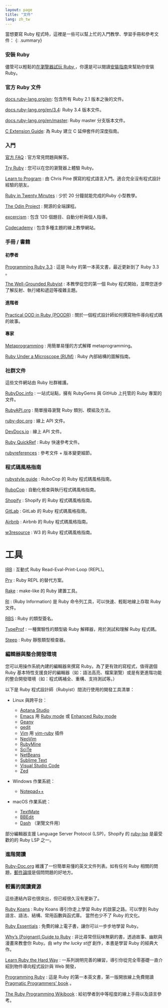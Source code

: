 ```yaml
---
layout: page
title: "文件"
lang: zh_tw
---
```


當想要寫 Ruby 程式時，這裡是一些可以幫上忙的入門教學、學習手冊和參考文件：
{: .summary}

### 安裝 Ruby

儘管可以輕鬆的[在瀏覽器試玩 Ruby ][1]，你還是可以閱讀[安裝指南](installation/)來幫助你安裝 Ruby。

### 官方 Ruby 文件

[docs.ruby-lang.org/en][docs-rlo]: 包含所有 Ruby 2.1 版本之後的文件。

[docs.ruby-lang.org/en/3.4][docs-rlo-3.4]: Ruby 3.4 版本文件。

[docs.ruby-lang.org/en/master][docs-rlo-master]: Ruby master 分支版本文件。

[C Extension Guide][docs-rlo-extension]: 為 Ruby 建立 C 延伸套件的深度指南。

### 入門

[官方 FAQ](/en/documentation/faq/)
: 官方常見問題與解答。

[Try Ruby][1]
: 您可以在您的瀏覽器上體驗 Ruby。

[Learn to Program][8]
: 由 Chris Pine 撰寫的程式語言入門。適合完全沒有程式設計經驗的朋友。

[Ruby in Twenty Minutes][rubyin20]
: 少於 20 分鐘就能完成的Ruby 小型教學。

[The Odin Project][odin]
: 開源的全端課程。

[excercism][exercism]
: 包含 120 個題目、自動分析與個人指導。

[Codecademy][codecademy]
: 包含多種主題的線上教學網站。

### 手冊 / 書籍

#### 初學者

[Programming Ruby 3.3][pickaxe]
: 這是 Ruby 的第一本英文書，最近更新到了 Ruby 3.3 。

[The Well-Grounded Rubyist][grounded]
: 本教學從您的第一個 Ruby 程式開始，並帶您逐步了解反射、執行緒和遞迴等複雜主題。

#### 進階者

[Practical OOD in Ruby (POODR)][poodr]
: 關於一個程式設計師如何撰寫物件導向程式碼的故事。

#### 專家

[Metaprogramming][meta]
: 用簡單易懂的方式解釋 metaprogramming。

[Ruby Under a Microscope (RUM)][microscope]
: Ruby 內部結構的圖解指南。

### 社群文件

這些文件網站由 Ruby 社群維護。

[RubyDoc.info][16]
: 一站式站點，擁有 RubyGems 與 GitHub 上托管的 Ruby 專案的文件。

[RubyAPI.org][rubyapi-org]
: 簡單搜尋瀏覽 Ruby 類別、模組及方法。

[ruby-doc.org][39]
: 線上 API 文件。

[DevDocs.io][40]
: 線上 API 文件。

[Ruby QuickRef][42]
: Ruby 快速參考文件。

[rubyreferences][43]
: 參考文件 + 版本變更細節。

### 程式碼風格指南

[rubystyle.guide][44]
: RuboCop 的 Ruby 程式碼風格指南。

[RuboCop][45]
: 自動化檢查與執行程式碼風格指南。

[Shopify][46]
: Shopify 的 Ruby 程式碼風格指南。

[GitLab][47]
: GitLab 的 Ruby 程式碼風格指南。

[Airbnb][48]
: Airbnb 的 Ruby 程式碼風格指南。

[w3resource][49]
: W3 的 Ruby 程式碼風格指南。

# 工具

[IRB][50]
: 互動式 Ruby Read-Eval-Print-Loop (REPL)。

[Pry][51]
: Ruby REPL 的替代方案。

[Rake][52]
: make-like 的 Ruby 建置工具。

[RI][53]
: (Ruby Information) 是 Ruby 命令列工具，可以快速、輕鬆地線上存取 Ruby 文件。

[RBS][54]
: Ruby 的類型簽名。

[TypeProf][55]
: 一種實驗性的類型級 Ruby 解釋器，用於測試和理解 Ruby 程式碼。

[Steep][56]
: Ruby 靜態類型檢查器。

### 編輯器與整合開發環境

您可以用操作系統內建的編輯器來撰寫 Ruby。為了更有效的寫程式，值得選個 Ruby 基本特性支援良好的編輯器（如：語法高亮、檔案瀏覽）或是有更進階功能的整合開發環境（如：程式碼補全、重構、支持測試等。）

以下是 Ruby 程式設計師（Rubyist）間流行使用的開發工具清單：

* Linux 與跨平台：
  * [Aptana Studio][19]
  * [Emacs][20] 用 [Ruby mode][21] 或 [Enhanced Ruby mode][enh-ruby-mode]
  * [Geany][23]
  * [gedit][24]
  * [Vim][25] 用 [vim-ruby][26] 插件
  * [NeoVim][neovim]
  * [RubyMine][27]
  * [SciTe][28]
  * [NetBeans][36]
  * [Sublime Text][37]
  * [Visual Studio Code][vscode]
  * [Zed][zed]

* Windows 作業系統：
  * [Notepad++][29]

* macOS 作業系統：
  * [TextMate][32]
  * [BBEdit][33]
  * [Dash][dash] （瀏覽文件用）

部分編輯器支援 Language Server Protocol (LSP)，Shopify 的 [ruby-lsp][ruby-lsp] 是最受歡的的 Ruby LSP 之一。

### 進階閱讀

[Ruby-Doc.org][34] 維護了一份簡單易懂的英文文件列表。如有任何 Ruby 相關的問題，[郵件論壇](/en/community/mailing-lists/)是個問問題的好地方。

### 較舊的閱讀資源

這些連結內容也很突出，但已經很久沒有更新了。

[Ruby Koans][2]
: Ruby Koans 導引你走上學習 Ruby 的啟蒙之路。可以學到 Ruby 語言、語法、結構、常用函數與函式庫。
  當然也少不了 Ruby 的文化。

[Ruby Essentials][7]
: 免費的線上電子書，讓你可以一步步地學習 Ruby。

[Why’s (Poignant) Guide to Ruby][5]
: 非比尋常但玩味無窮的書，透過故事、幽默與漫畫來教會你 Ruby。由 *why the lucky
  stiff* 創作，本書是學習 Ruby 的經典大作。

[Learn Ruby the Hard Way][38]
: 一系列說明完善的練習，導引你從完全零基礎一直介紹到物件導向程式設計與 Web 開發，

[Programming Ruby][9]
: 這是 Ruby 的第一本英文書，第一版開放線上免費閱讀 [Pragmatic Programmers' book][10] 。

[The Ruby Programming Wikibook][12]
: 給初學者到中等程度的線上手冊以及語言參考。

[1]: https://try.ruby-lang.org/
[2]: https://rubykoans.com/
[5]: https://poignant.guide
[7]: http://www.techotopia.com/index.php/Ruby_Essentials
[8]: http://pine.fm/LearnToProgram/
[9]: https://www.ruby-doc.org/docs/ProgrammingRuby/
[10]: https://pragprog.com/titles/ruby5/programming-ruby-3-3-5th-edition/
[12]: http://en.wikibooks.org/wiki/Ruby_programming_language
[13]: http://www.ruby-doc.org/core
[14]: https://ruby.github.io/rdoc/
[15]: http://www.ruby-doc.org/stdlib
[extensions]: https://docs.ruby-lang.org/en/master/extension_rdoc.html
[16]: http://www.rubydoc.info/
[rubyapi-org]: https://rubyapi.org/
[19]: http://www.aptana.com/
[20]: http://www.gnu.org/software/emacs/
[21]: http://www.emacswiki.org/emacs/RubyMode
[23]: http://www.geany.org/
[24]: https://gedit-text-editor.org/
[25]: http://www.vim.org/
[26]: https://github.com/vim-ruby/vim-ruby
[27]: http://www.jetbrains.com/ruby/
[28]: http://www.scintilla.org/SciTE.html
[29]: http://notepad-plus-plus.org/
[32]: http://macromates.com/
[33]: https://www.barebones.com/products/bbedit/
[34]: http://ruby-doc.org
[36]: https://netbeans.org/
[37]: http://www.sublimetext.com/
[38]: https://learncodethehardway.org/ruby/
[39]: https://www.ruby-doc.org/
[40]: https://devdocs.io/ruby/
[42]: https://www.zenspider.com/ruby/quickref.html
[43]: https://rubyreferences.github.io/
[44]: https://rubystyle.guide/
[45]: https://github.com/rubocop/ruby-style-guide
[46]: https://ruby-style-guide.shopify.dev/
[47]: https://docs.gitlab.com/ee/development/backend/ruby_style_guide.html
[48]: https://github.com/airbnb/ruby
[49]: https://www.w3resource.com/ruby/ruby-style-guide.php
[50]: https://github.com/ruby/irb
[51]: https://github.com/pry/pry
[52]: https://github.com/ruby/rake
[53]: https://ruby.github.io/rdoc/RI_md.html
[54]: https://github.com/ruby/rbs
[55]: https://github.com/ruby/typeprof
[56]: https://github.com/soutaro/steep

[docs-rlo]: https://docs.ruby-lang.org/en/
[docs-rlo-3.4]: https://docs.ruby-lang.org/en/3.4
[docs-rlo-master]: https://docs.ruby-lang.org/en/master
[docs-rlo-extension]: https://docs.ruby-lang.org/en/master/extension_rdoc.html

[rubyin20]: https://www.ruby-lang.org/en/documentation/quickstart/
[odin]: https://www.theodinproject.com/paths/full-stack-ruby-on-rails/courses/ruby
[exercism]: https://exercism.org/tracks/ruby
[codecademy]: https://www.codecademy.com/learn/learn-ruby

[pickaxe]: https://pragprog.com/titles/ruby5/programming-ruby-3-3-5th-edition/
[grounded]: https://www.manning.com/books/the-well-grounded-rubyist-third-edition
[poodr]: https://www.poodr.com/
[meta]: https://pragprog.com/titles/ppmetr2/metaprogramming-ruby-2/
[microscope]: https://patshaughnessy.net/ruby-under-a-microscope

[enh-ruby-mode]: https://github.com/zenspider/enhanced-ruby-mode/
[neovim]: https://neovim.io/
[vscode]: https://code.visualstudio.com/
[zed]: https://zed.dev/
[dash]: http://kapeli.com/dash
[ruby-lsp]: https://github.com/Shopify/ruby-lsp
